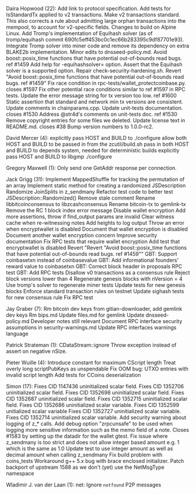Daira Hopwood (22):
Add link to protocol specification.
Add tests for IsStandardTx applied to v2 transactions.
Make v2 transactions standard. This also corrects a rule about admitting large orphan transactions into the mempool, to account for v2-specific fields.
Changes to build on Alpine Linux.
Add Tromp's implementation of Equihash solver (as of tromp/equihash commit 690fc5eff453bc0c1ec66b283395c9df87701e93).
Integrate Tromp solver into miner code and remove its dependency on extra BLAKE2b implementation.
Minor edits to dnsseed-policy.md.
Avoid boost::posix_time functions that have potential out-of-bounds read bugs. ref #1459
Add help for -equihashsolver= option.
Assert that the Equihash solver is a supported option.
Repair check-security-hardening.sh.
Revert "Avoid boost::posix_time functions that have potential out-of-bounds read bugs. ref #1459"
Fix race condition in rpc-tests/wallet_protectcoinbase.py. closes #1597
Fix other potential race conditions similar to ref #1597 in RPC tests.
Update the error message string for tx version too low. ref #1600
Static assertion that standard and network min tx versions are consistent.
Update comments in chainparams.cpp.
Update unit-tests documentation. closes #1530
Address @str4d's comments on unit-tests doc. ref #1530
Remove copyright entries for some files we deleted.
Update license text in README.md. closes #38
Bump version numbers to 1.0.0-rc2.

David Mercer (4):
explicitly pass HOST and BUILD to ./configure
allow both HOST and BUILD to be passed in from the zcutil/build.sh
pass in both HOST and BUILD to depends system, needed for deterministic builds
explicitly pass HOST and BUILD to libgmp ./configure

Gregory Maxwell (1):
Only send one GetAddr response per connection.

Jack Grigg (31):
Implement MappedShuffle for tracking the permutation of an array
Implement static method for creating a randomized JSDescription
Randomize JoinSplits in z_sendmany
Refactor test code to better test JSDescription::Randomized()
Remove stale comment
Rename libbitcoinconsensus to libzcashconsensus
Rename bitcoin-tx to gemlink-tx
Remove the RC 1 block index error message
Disable wallet encryption
Add more assertions, throw if find_output params are invalid
Clear witness cache when re-witnessing notes
Add heights to log output
Throw an error when encryptwallet is disabled
Document that wallet encryption is disabled
Document another wallet encryption concern
Improve security documentation
Fix RPC tests that require wallet encryption
Add test that encryptwallet is disabled
Revert "Revert "Avoid boost::posix_time functions that have potential out-of-bounds read bugs. ref #1459""
GBT: Support coinbasetxn instead of coinbasevalue
GBT: Add informational founders' reward value to coinbasetxn
GBT: Correct block header in proposals RPC test
GBT: Add RPC tests
Disallow v0 transactions as a consensus rule
Reject block versions lower than 4
Regenerate genesis blocks with nVersion = 4
Use tromp's solver to regenerate miner tests
Update tests for new genesis blocks
Enforce standard transaction rules on testnet
Update sighash tests for new consensus rule
Fix RPC test

Jay Graber (7):
Rm bitcoin dev keys from gitian-downloader, add gemlink dev keys
Rm bips.md
Update files.md for gemlink
Update dnsseed-policy.md
Developer notes still relevant
Document RPC interface security assumptions in security-warnings.md
Update RPC interfaces warnings language

Patrick Strateman (1):
CDataStream::ignore Throw exception instead of assert on negative nSize.

Pieter Wuille (4):
Introduce constant for maximum CScript length
Treat overly long scriptPubKeys as unspendable
Fix OOM bug: UTXO entries with invalid script length
Add tests for CCoins deserialization

Simon (17):
Fixes CID 1147436 uninitialized scalar field.
Fixes CID 1352706 uninitialized scalar field.
Fixes CID 1352698 uninitialized scalar field.
Fixes CID 1352687 uninitialized scalar field.
Fixes CID 1352715 uninitialized scalar field.
Fixes CID 1352686 uninitialized scalar variable.
Fixes CID 1352599 unitialized scalar variable
Fixes CID 1352727 uninitialized scalar variable.
Fixes CID 1352714 uninitialized scalar variable.
Add security warning about logging of z\_\* calls.
Add debug option "zrpcunsafe" to be used when logging more sensitive information such as the memo field of a note.
Closes #1583 by setting up the datadir for the wallet gtest.
Fix issue where z_sendmany is too strict and does not allow integer based amount e.g. 1 which is the same as 1.0
Update test to use integer amount as well as decimal amount when calling z_sendmany
Fix build problem with coins_tests
Workaround g++ 5.x bug with brace enclosed initializer.
Patch backport of upstream 1588 as we don't (yet) use the NetMsgType namespace

Wladimir J. van der Laan (1):
net: Ignore `notfound` P2P messages
